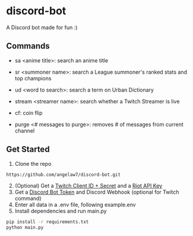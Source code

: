 # discord-bot
A Discord bot made for fun :)

## Commands
- sa \<anime title\>: search an anime title
- sr \<summoner name\>: search a League summoner's ranked stats and top champions
- ud \<word to search\>: search a term on Urban Dictionary
  
- stream \<streamer name\>: search whether a Twitch Streamer is live
- cf: coin flip
- purge \<# messages to purge\>: removes # of messages from current channel

## Get Started
1. Clone the repo
```sh
https://github.com/angelaw7/discord-bot.git
```

2. (Optional) Get a [Twitch Client ID + Secret](https://dev.twitch.tv/docs/api/) and a [Riot API Key](https://developer.riotgames.com/)
3. Get a [Discord Bot Token](https://dev.twitch.tv/docs/api/) and Discord Webhook (optional for Twitch command)
4. Enter all data in a .env file, following example.env
5. Install dependencies and run main.py
```sh
pip install -r requirements.txt
python main.py
```
